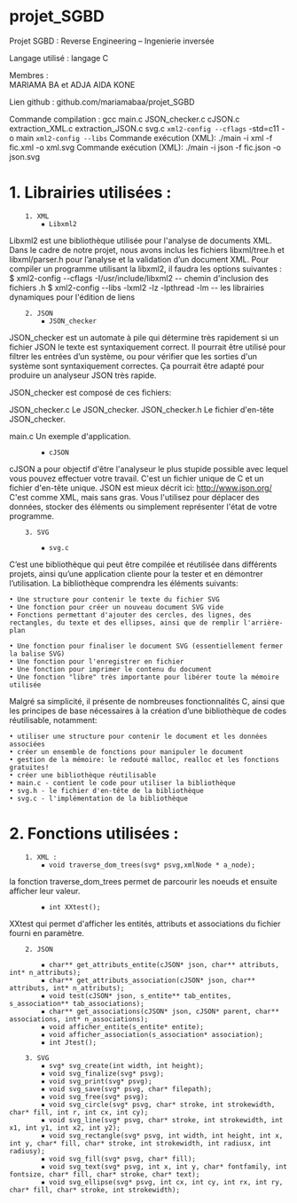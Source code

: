 # projet_SGBD





Projet SGBD :		Reverse Engineering – Ingenierie inversée

Langage utilisé :	langage C

Membres :		
			MARIAMA  BA et ADJA  AIDA  KONE
			
Lien github : github.com/mariamabaa/projet_SGBD

Commande compilation : gcc main.c JSON_checker.c cJSON.c extraction_XML.c extraction_JSON.c svg.c  `xml2-config --cflags` -std=c11 -o main `xml2-config --libs`
Commande exécution (XML): ./main -i xml -f fic.xml -o xml.svg 
Commande exécution (XML): ./main -i json -f fic.json -o json.svg 

 #   1. Librairies utilisées :
        1. XML
            ▪ Libxml2 
Libxml2 est une bibliothèque utilisée pour l'analyse de documents XML.
Dans le cadre de notre projet, nous avons inclus les fichiers libxml/tree.h et libxml/parser.h pour l’analyse et la validation d’un document XML.
Pour compiler un programme utilisant la libxml2, il faudra les options suivantes :
$ xml2-config --cflags
-I/usr/include/libxml2
-- chemin d'inclusion des fichiers .h
$ xml2-config --libs
-lxml2 -lz -lpthread -lm
-- les librairies dynamiques pour l'édition de liens


        2. JSON
            ▪ JSON_checker

JSON_checker est un automate à pile qui détermine très rapidement si un fichier JSON
le texte est syntaxiquement correct.  Il pourrait être utilisé pour filtrer les entrées d’un système,
ou pour vérifier que les sorties d'un système sont syntaxiquement correctes.  Ça pourrait
être adapté pour produire un analyseur JSON très rapide.

JSON_checker est composé de ces fichiers:

JSON_checker.c Le JSON_checker.
JSON_checker.h Le fichier d'en-tête JSON_checker.

main.c Un exemple d'application.

            ▪ cJSON 

cJSON a pour objectif d'être l'analyseur le plus stupide possible avec lequel vous pouvez effectuer votre travail. C'est un fichier unique de C et un fichier d'en-tête unique.
JSON est mieux décrit ici: http://www.json.org/ C'est comme XML, mais sans gras. Vous l'utilisez pour déplacer des données, stocker des éléments ou simplement représenter l'état de votre programme.
           
        3. SVG

            ▪ svg.c

C’est  une bibliothèque qui peut être compilée et réutilisée dans différents projets, ainsi qu’une application cliente pour la tester et en démontrer l’utilisation. La bibliothèque comprendra les éléments suivants: 

    • Une structure pour contenir le texte du fichier SVG 
    • Une fonction pour créer un nouveau document SVG vide 
    • Fonctions permettant d'ajouter des cercles, des lignes, des rectangles, du texte et des ellipses, ainsi que de remplir l'arrière-plan 
    
    • Une fonction pour finaliser le document SVG (essentiellement fermer la balise SVG) 
    • Une fonction pour l'enregistrer en fichier 
    • Une fonction pour imprimer le contenu du document 
    • Une fonction "libre" très importante pour libérer toute la mémoire utilisée 

Malgré sa simplicité, il présente de nombreuses fonctionnalités C, ainsi que les principes de base nécessaires à la création d’une bibliothèque de codes réutilisable, notamment: 

    • utiliser une structure pour contenir le document et les données associées 
    • créer un ensemble de fonctions pour manipuler le document 
    • gestion de la mémoire: le redouté malloc, realloc et les fonctions gratuites! 
    • créer une bibliothèque réutilisable 
    • main.c - contient le code pour utiliser la bibliothèque 
    • svg.h - le fichier d'en-tête de la bibliothèque 
    • svg.c - l'implémentation de la bibliothèque 

#    2. Fonctions utilisées :
        1. XML :
            ▪ void traverse_dom_trees(svg* psvg,xmlNode * a_node);
la fonction traverse_dom_trees permet de parcourir les noeuds et ensuite afficher leur valeur.

            ▪ int XXtest();
XXtest qui permet d'afficher les entités, attributs et associations du fichier fourni en paramètre.

        2. JSON 

            ▪ char** get_attributs_entite(cJSON* json, char** attributs, int* n_attributs);
            ▪ char** get_attributs_association(cJSON* json, char** attributs, int* n_attributs);
            ▪ void test(cJSON* json, s_entite** tab_entites, s_association** tab_associations);
            ▪ char** get_associations(cJSON* json, cJSON* parent, char** associations, int* n_associations);
            ▪ void afficher_entite(s_entite* entite);
            ▪ void afficher_association(s_association* association);
            ▪ int Jtest();

        3. SVG
            ▪ svg* svg_create(int width, int height);
            ▪ void svg_finalize(svg* psvg);
            ▪ void svg_print(svg* psvg);
            ▪ void svg_save(svg* psvg, char* filepath);
            ▪ void svg_free(svg* psvg);
            ▪ void svg_circle(svg* psvg, char* stroke, int strokewidth, char* fill, int r, int cx, int cy);
            ▪ void svg_line(svg* psvg, char* stroke, int strokewidth, int x1, int y1, int x2, int y2);
            ▪ void svg_rectangle(svg* psvg, int width, int height, int x, int y, char* fill, char* stroke, int strokewidth, int radiusx, int radiusy);
            ▪ void svg_fill(svg* psvg, char* fill);
            ▪ void svg_text(svg* psvg, int x, int y, char* fontfamily, int fontsize, char* fill, char* stroke, char* text);
            ▪ void svg_ellipse(svg* psvg, int cx, int cy, int rx, int ry, char* fill, char* stroke, int strokewidth); 
